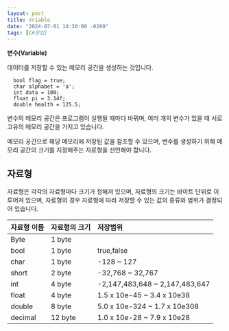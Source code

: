 ```yaml
---
layout: post
title: Vriable
date: "2024-07-01 14:30:00 -0200"
tags: [C#문법]
---
```


**변수(Variable)**

데이터를 저장할 수 있는 메모리 공간을 생성하는 것입니다.

~~~
  bool flag = true;
  char alphabet = 'a';
  int data = 100;
  float pi = 3.14f;
  double health = 125.5;
~~~

변수의 메모리 공간은 프로그램이 실행될 때마다 바뀌며,
여러 개의 변수가 있을 때 서로 고유의 메모리 공간을 가지고 있습니다.

메모리 공간으로 해당 메모리에 저장된 값을 참조할 수 있으며,
변수를 생성하기 위해 메모리 공간의 크기를 지정해주는 자료형을 선언해야 합니다.

## 자료형

자료형은 각각의 자료형마다 크기가 정해져 있으며, 자료형의 크기는
바이트 단위로 이루어져 있으며, 자료형의 경우 자료형에 따라 저장할
수 있는 값의 종류와 범위가 결정되어 있습니다.

| 자료형 이름 | 자료형의 크기 | 저장범위 |
| :----------- |:------------ | :------------------- |
| Byte | 1 byte |  |
| bool | 1 byte | true,false |
| char | 1 byte | -128 ~ 127 |
| short | 2 byte | -32,768 ~ 32,767 |
| int | 4 byte | -2,147,483,648 ~ 2,147,483,647 |
| float | 4 byte | 1.5 x 10e-45 ~ 3.4 x 10e38  |
| double | 8 byte | 5.0 x 10e-324 ~ 1.7 x 10e308  |
| decimal | 12 byte | 1.0 x 10e-28 ~ 7.9 x 10e28 |